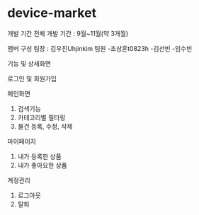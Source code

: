 # device-market

개발 기간
전체 개발 기간 : 9월~11월(약 3개월)

맴버 구성
팀장 : 김우진Uhjinkim
팀원 
-조상훈t0823h
-김선빈
-임수빈

기능 및 상세화면

로그인 및 회원가입

메인화면
1. 검색기능
2. 카테고리별 필터링
3. 물건 등록, 수정, 삭제

마이페이지
1. 내가 등록한 상품
2. 내가 좋아요한 상품

계정관리 
1. 로그아웃
2. 탈퇴

